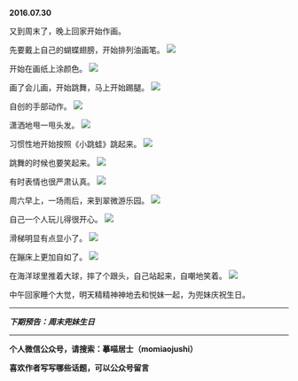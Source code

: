 **2016.07.30**

又到周末了，晚上回家开始作画。

先要戴上自己的蝴蝶翅膀，开始排列油画笔。
![](http://upload-images.jianshu.io/upload_images/51001-0c26d5fab312c643.jpg?imageMogr2/auto-orient/strip%7CimageView2/2/w/1240)

开始在画纸上涂颜色。
![](http://upload-images.jianshu.io/upload_images/51001-cac6006c3236514f.jpg?imageMogr2/auto-orient/strip%7CimageView2/2/w/1240)

画了会儿画，开始跳舞，马上开始踢腿。
![](http://upload-images.jianshu.io/upload_images/51001-4e9c0bcb0f524588.jpg?imageMogr2/auto-orient/strip%7CimageView2/2/w/1240)

自创的手部动作。
![](http://upload-images.jianshu.io/upload_images/51001-de0303447a9d3108.jpg?imageMogr2/auto-orient/strip%7CimageView2/2/w/1240)

潇洒地甩一甩头发。
![](http://upload-images.jianshu.io/upload_images/51001-453a7d76b92d9338.jpg?imageMogr2/auto-orient/strip%7CimageView2/2/w/1240)

习惯性地开始按照《小跳蛙》跳起来。
![](http://upload-images.jianshu.io/upload_images/51001-27d0518547bcc6cb.jpg?imageMogr2/auto-orient/strip%7CimageView2/2/w/1240)

跳舞的时候也要笑起来。
![](http://upload-images.jianshu.io/upload_images/51001-4862f6405b53680d.jpg?imageMogr2/auto-orient/strip%7CimageView2/2/w/1240)

有时表情也很严肃认真。
![](http://upload-images.jianshu.io/upload_images/51001-20a7eeae2eb1bc35.jpg?imageMogr2/auto-orient/strip%7CimageView2/2/w/1240)

周六早上，一场雨后，来到翠微游乐园。
![](http://upload-images.jianshu.io/upload_images/51001-06fdb48d606e817a.jpg?imageMogr2/auto-orient/strip%7CimageView2/2/w/1240)

自己一个人玩儿得很开心。
![](http://upload-images.jianshu.io/upload_images/51001-f4c9c51c092b4a55.jpg?imageMogr2/auto-orient/strip%7CimageView2/2/w/1240)

滑梯明显有点显小了。
![](http://upload-images.jianshu.io/upload_images/51001-01bfb4fecda59fbf.jpg?imageMogr2/auto-orient/strip%7CimageView2/2/w/1240)

在蹦床上更加自如了。
![](http://upload-images.jianshu.io/upload_images/51001-1718fddbdbc2d786.jpg?imageMogr2/auto-orient/strip%7CimageView2/2/w/1240)

在海洋球里推着大球，摔了个跟头，自己站起来，自嘲地笑着。
![](http://upload-images.jianshu.io/upload_images/51001-30605c994d9effd8.jpg?imageMogr2/auto-orient/strip%7CimageView2/2/w/1240)

中午回家睡个大觉，明天精精神神地去和悦妹一起，为兜妹庆祝生日。

***

***下期预告：周末兜妹生日***

***

**个人微信公众号，请搜索：摹喵居士（momiaojushi）**

**喜欢作者写写哪些话题，可以公众号留言**